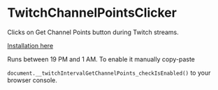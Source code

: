 # TwitchChannelPointsClicker
Clicks on Get Channel Points button during Twitch streams.

[Installation here](https://greasyfork.org/pl/scripts/393589-interval-get-twitch-channel-points)

Runs between 19 PM and 1 AM. To enable it manually copy-paste 

```document.__twitchIntervalGetChannelPoints_checkIsEnabled()``` to your browser console.
